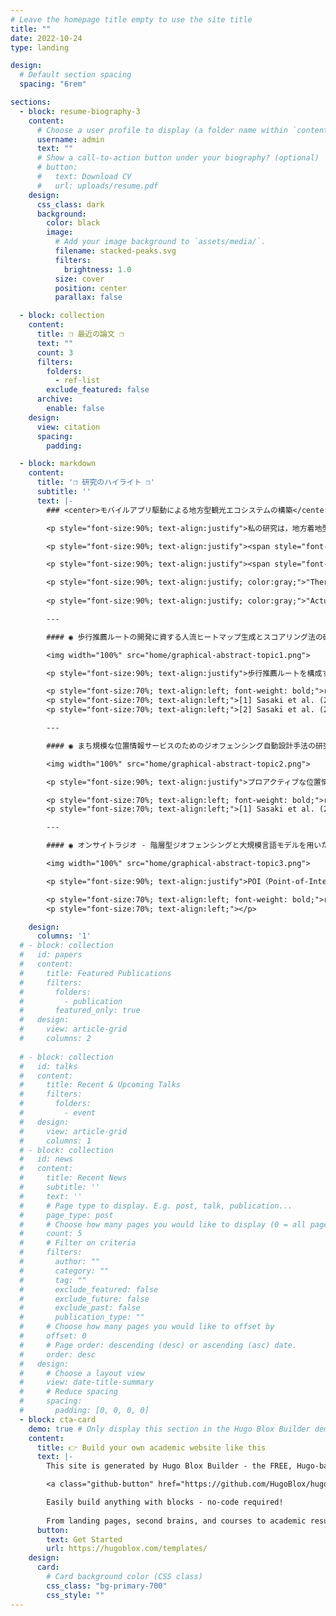 ```yaml
---
# Leave the homepage title empty to use the site title
title: ""
date: 2022-10-24
type: landing

design:
  # Default section spacing
  spacing: "6rem"

sections:
  - block: resume-biography-3
    content:
      # Choose a user profile to display (a folder name within `content/authors/`)
      username: admin
      text: ""
      # Show a call-to-action button under your biography? (optional)
      # button:
      #   text: Download CV
      #   url: uploads/resume.pdf
    design:
      css_class: dark
      background:
        color: black
        image:
          # Add your image background to `assets/media/`.
          filename: stacked-peaks.svg
          filters:
            brightness: 1.0
          size: cover
          position: center
          parallax: false

  - block: collection
    content:
      title: ❐ 最近の論文 ❐
      text: ""
      count: 3
      filters:
        folders:
          - ref-list
        exclude_featured: false
      archive:
        enable: false
    design:
      view: citation
      spacing:
        padding: 

  - block: markdown
    content:
      title: '❐ 研究のハイライト ❐'
      subtitle: ''
      text: |-
        ### <center>モバイルアプリ駆動による地方型観光エコシステムの構築</center>

        <p style="font-size:90%; text-align:justify">私の研究は，地方着地型観光のエコシステムを強化し，個人と地域社会の持続可能性に貢献することを目的としています．</p>

        <p style="font-size:90%; text-align:justify"><span style="font-weight: bold;">観光事業者の視点：</span>ウォーキング・ツーリズムは，地域のビジネスにとって魅力的な選択肢となっています．これは，既存の地域資源とストーリーを組み合わせることで新たな価値を付加できる"あらゆる地域に開かれたスタイル"です．ウォーキング・ツーリズムのデジタル化は，地域主導の取り組みを加速し，都市規模の貴重な分析を提供することができます．</p>

        <p style="font-size:90%; text-align:justify"><span style="font-weight: bold;">観光者の視点から：</span>ウォーキング・ツーリズムは，個人の健康と文化的体験を大幅に向上させます．まず歩くことは，筋力を強化し，ストレスや不安を軽減する低負荷の運動として健康増進に寄与します．そして，観光客が周囲と深く関わり，地域住民との交流を育み，隠れた地域ストーリーを発見することを可能にします．</p>

        <p style="font-size:90%; text-align:justify; color:gray;">"There is nothing special to visit in my hometown..."</p>
        
        <p style="font-size:90%; text-align:justify; color:gray;">"Actually, the real voyage of discovery consists not in seeking new landscapes, but in having new 'digital' eyes."</p>

        ---

        #### ◉ 歩行推薦ルートの開発に資する人流ヒートマップ生成とスコアリング法の研究 (2021–)

        <img width="100%" src="home/graphical-abstract-topic1.png">

        <p style="font-size:90%; text-align:justify">歩行推薦ルートを構成するスポットと歩行経路の両方を考慮したコスト効率の高いデジタルフィードバックシステムを確立することは，持続可能な地域観光を促進する上での課題です．本研究では，スマートフォンやその他のデバイスに標準装備されているモバイルセンサーデータの自動収集と分析に基づき，観光資源への観光客のアクセス（注目）をマッピングすることで，既存の推薦ルートの評価と改善に貢献するフィードバックシステムについて議論します．</p>

        <p style="font-size:70%; text-align:left; font-weight: bold;">references:</p>
        <p style="font-size:70%; text-align:left;">[1] Sasaki et al. (2020). Articulated Trajectory Mapping for Reviewing Walking Tours. ISPRS Int. J. Geo-Inf. 9(10):610. <a href="https://doi.org/10.3390/ijgi9100610">https://doi.org/10.3390/ijgi9100610</a></p>
        <p style="font-size:70%; text-align:left;">[2] Sasaki et al. (2023). Mobile Collaborative Heatmapping to Infer Self-Guided Walking Tourists’ Preferences for Geomedia.. ISPRS Int. J. Geo-Inf. 12(7):283. <a href="https://doi.org/10.3390/ijgi12070283">https://doi.org/10.3390/ijgi12070283</a></p>

        ---

        #### ◉ まち規模な位置情報サービスのためのジオフェンシング自動設計手法の研究 (2023–)

        <img width="100%" src="home/graphical-abstract-topic2.png">

        <p style="font-size:90%; text-align:justify">プロアクティブな位置情報サービスの中核技術として知られるのがジオフェンシングです．ジオフェンシングは，仮想的な地理境界（ジオフェンス）へのユーザーの出入りを監視し，クーポンの送信や音声ガイドの再生といったサービスをトリガーします．本研究の目的は，観光における位置情報サービスの設計問題を定式化し，収集したモバイルセンサデータからダイナミックな観光者の歩行パターンを解析して，ジオフェンスパラメータを生成する計算機ソリューションを開発することです．</p>

        <p style="font-size:70%; text-align:left; font-weight: bold;">references:</p>
        <p style="font-size:70%; text-align:left;">[1] Sasaki et al. (2020). Data-Driven Geofencing Design for POI Notifiers Utilizing Genetic Algorithm. ISPRS Int. J. Geo-Inf. 13(6):174. <a href="https://doi.org/10.3390/ijgi13060174">https://doi.org/10.3390/ijgi13060174</a></p>

        ---

        #### ◉ オンサイトラジオ - 階層型ジオフェンシングと大規模言語モデルを用いた生成型オーディオツアーの研究 (2024–)

        <img width="100%" src="home/graphical-abstract-topic3.png">

        <p style="font-size:90%; text-align:justify">POI（Point-of-Interest）ベースのガイドアプリケーションは，地方都市の環境でいくつかの課題に直面しています．特筆すべきスポットが少ないエリアでは提供できるコンテンツが不足し，ユーザーのインタラクションの機会が減少することが避けられないのです．また、一部の観光客が想定ルートから外れてしまうと，コンテンツのストーリーを理解するために最適な流れが崩れてしまうこともあります．私たちの提案は，階層型ジオフェンシングと大規模言語モデルによる会話生成技術を組み合わせたもので，モバイルアプリを通じて，より柔軟で連続的なガイドインタラクションを提供します．再生ボタンを押し，スマートフォンをポケットに入れて歩き始めるだけで，あなたの一歩一歩がバーチャルキャラクターによる魅力的なストーリーテリングに変わります．</p>

        <p style="font-size:70%; text-align:left; font-weight: bold;">references:</p>
        <p style="font-size:70%; text-align:left;"></p>

    design:
      columns: '1'
  # - block: collection
  #   id: papers
  #   content:
  #     title: Featured Publications
  #     filters:
  #       folders:
  #         - publication
  #       featured_only: true
  #   design:
  #     view: article-grid
  #     columns: 2
  
  # - block: collection
  #   id: talks
  #   content:
  #     title: Recent & Upcoming Talks
  #     filters:
  #       folders:
  #         - event
  #   design:
  #     view: article-grid
  #     columns: 1
  # - block: collection
  #   id: news
  #   content:
  #     title: Recent News
  #     subtitle: ''
  #     text: ''
  #     # Page type to display. E.g. post, talk, publication...
  #     page_type: post
  #     # Choose how many pages you would like to display (0 = all pages)
  #     count: 5
  #     # Filter on criteria
  #     filters:
  #       author: ""
  #       category: ""
  #       tag: ""
  #       exclude_featured: false
  #       exclude_future: false
  #       exclude_past: false
  #       publication_type: ""
  #     # Choose how many pages you would like to offset by
  #     offset: 0
  #     # Page order: descending (desc) or ascending (asc) date.
  #     order: desc
  #   design:
  #     # Choose a layout view
  #     view: date-title-summary
  #     # Reduce spacing
  #     spacing:
  #       padding: [0, 0, 0, 0]
  - block: cta-card
    demo: true # Only display this section in the Hugo Blox Builder demo site
    content:
      title: 👉 Build your own academic website like this
      text: |-
        This site is generated by Hugo Blox Builder - the FREE, Hugo-based open source website builder trusted by 250,000+ academics like you.

        <a class="github-button" href="https://github.com/HugoBlox/hugo-blox-builder" data-color-scheme="no-preference: light; light: light; dark: dark;" data-icon="octicon-star" data-size="large" data-show-count="true" aria-label="Star HugoBlox/hugo-blox-builder on GitHub">Star</a>

        Easily build anything with blocks - no-code required!
        
        From landing pages, second brains, and courses to academic resumés, conferences, and tech blogs.
      button:
        text: Get Started
        url: https://hugoblox.com/templates/
    design:
      card:
        # Card background color (CSS class)
        css_class: "bg-primary-700"
        css_style: ""
---
```

